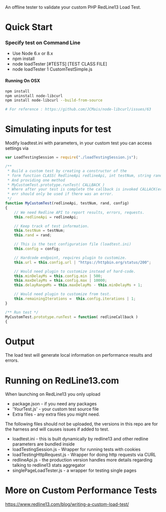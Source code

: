 An offline tester to validate your custom PHP RedLine13 Load Test.

# Quick Start
### Specify test on Command Line
* Use Node 6.x or 8.x
* npm install
* node loadTester [#TESTS] [TEST CLASS FILE]
* node loadTester 1 CustomTestSimple.js

#### Running On OSX
```bash
npm install
npm uninstall node-libcurl
npm install node-libcurl --build-from-source

# For reference : https://github.com/JCMais/node-libcurl/issues/63
```

# Simulating inputs for test
Modify loadtest.ini with parameters, in your custom test you can access settings via

```javascript
var LoadTestingSession = require("./loadTestingSession.js");

/**
 * Build a custom test by creating a constructor of the 
 * form function CLASS( RedlineApi redlineApi, int testNum, string rand, object config )
 * And providing one method 
 * MyCustomTest.prototype.runTest( CALLBACK )
 * Where after your test is complete the callback is invoked CALLACK(err)
 * err should only be used if there was an error.
 */
function MyCustomTest(redlineApi, testNum, rand, config)
{
	// We need Redline API to report results, errors, requests.
	this.redlineApi = redlineApi;

	// Keep track of test information.
	this.testNum = testNum;
	this.rand = rand;

	// This is the test configuration file (loadtest.ini)
	this.config = config;

	// Hardcode endpoint, requires plugin to customize.
	this.url = this.config.url | "https://httpbin.org/status/200";

	// Would need plugin to customize instead of hard-code.
	this.minDelayMs = this.config.min | 500;
	this.maxDelayMs = this.config.max | 10000;
	this.delayRangeMs = this.maxDelayMs - this.minDelayMs + 1;

	// Would need plugin to customize from test.
	this.remainingIterations =  this.config.iterations | 1;
}

/** Run test */
MyCustomTest.prototype.runTest = function( redlineCallback )
{
```

# Output
The load test will generate local information on performance results and errors.

# Running on RedLine13.com
When launching on RedLine13 you only upload
- package.json - if you need any packages
- 'YourTest.js' - your custom test source file
- Extra files - any extra files you might need.

The following files should not be uploaded, the versions in this repo are for the harness and will causes issues if added to test.
- loadtest.ini - this is built dynamically by redline13 and other redline parameters are bundled inside
- loadTestingSession.js - Wrapper for running tests with cookies
- loadTestingHttpRequest.js - Wrapper for doing http requests via CURL
- redlineApi.js - the production version handles more details regarding talking to redline13 stats aggregator
- singlePageLoadTester.js - a wrapper for testing single pages

# More on Custom Performance Tests
https://www.redline13.com/blog/writing-a-custom-load-test/
